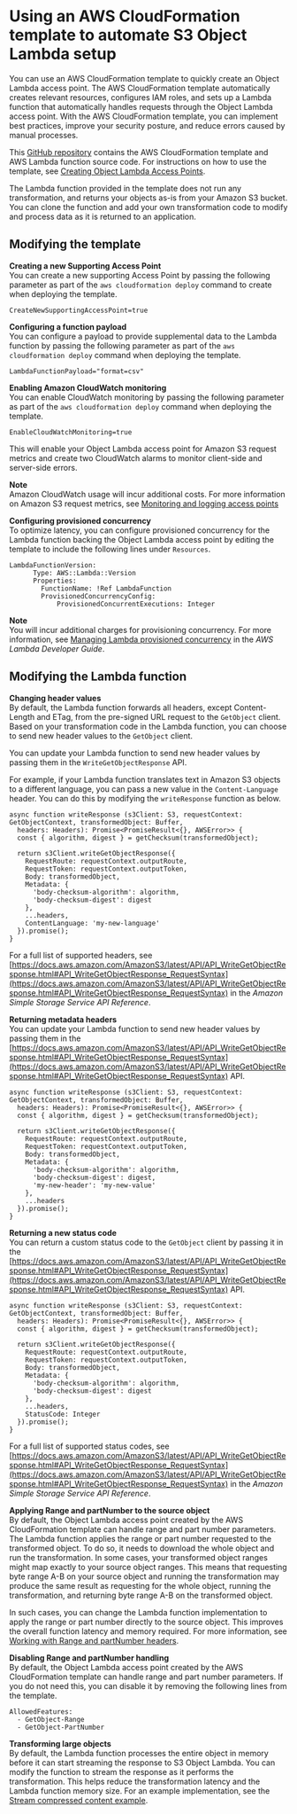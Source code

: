 # Using an AWS CloudFormation template to automate S3 Object Lambda setup<a name="olap-using-cfn-template"></a>

You can use an AWS CloudFormation template to quickly create an Object Lambda access point\. The AWS CloudFormation template automatically creates relevant resources, configures IAM roles, and sets up a Lambda function that automatically handles requests through the Object Lambda access point\. With the AWS CloudFormation template, you can implement best practices, improve your security posture, and reduce errors caused by manual processes\.

This [GitHub repository](https://github.com/aws-samples/amazon-s3-object-lambda-default-configuration) contains the AWS CloudFormation template and AWS Lambda function source code\. For instructions on how to use the template, see [Creating Object Lambda Access Points](https://docs.aws.amazon.com/AmazonS3/latest/userguide/olap-create.html)\.

The Lambda function provided in the template does not run any transformation, and returns your objects as\-is from your Amazon S3 bucket\. You can clone the function and add your own transformation code to modify and process data as it is returned to an application\. 

## Modifying the template<a name="modifying-cfn-template"></a>

**Creating a new Supporting Access Point**  
You can create a new supporting Access Point by passing the following parameter as part of the `aws cloudformation deploy` command to create when deploying the template\.

```
CreateNewSupportingAccessPoint=true
```

**Configuring a function payload**  
You can configure a payload to provide supplemental data to the Lambda function by passing the following parameter as part of the `aws cloudformation deploy` command when deploying the template\.

```
LambdaFunctionPayload="format=csv"
```

**Enabling Amazon CloudWatch monitoring**  
You can enable CloudWatch monitoring by passing the following parameter as part of the `aws cloudformation deploy` command when deploying the template\.

```
EnableCloudWatchMonitoring=true
```

This will enable your Object Lambda access point for Amazon S3 request metrics and create two CloudWatch alarms to monitor client\-side and server\-side errors\.

**Note**  
Amazon CloudWatch usage will incur additional costs\. For more information on Amazon S3 request metrics, see [Monitoring and logging access points](https://docs.aws.amazon.com/AmazonS3/latest/userguide/access-points-monitoring-logging.html)

**Configuring provisioned concurrency**  
To optimize latency, you can configure provisioned concurrency for the Lambda function backing the Object Lambda access point by editing the template to include the following lines under `Resources`\.

```
LambdaFunctionVersion:
      Type: AWS::Lambda::Version
      Properties:
        FunctionName: !Ref LambdaFunction
        ProvisionedConcurrencyConfig:
            ProvisionedConcurrentExecutions: Integer
```

**Note**  
You will incur additional charges for provisioning concurrency\. For more information, see [Managing Lambda provisioned concurrency](https://docs.aws.amazon.com/lambda/latest/dg/provisioned-concurrency.html) in the *AWS Lambda Developer Guide*\.

## Modifying the Lambda function<a name="modifying-lambda-function"></a>

**Changing header values**  
By default, the Lambda function forwards all headers, except Content\-Length and ETag, from the pre\-signed URL request to the `GetObject` client\. Based on your transformation code in the Lambda function, you can choose to send new header values to the `GetObject` client\.

You can update your Lambda function to send new header values by passing them in the `WriteGetObjectResponse` API\.

For example, if your Lambda function translates text in Amazon S3 objects to a different language, you can pass a new value in the `Content-Language` header\. You can do this by modifying the `writeResponse` function as below\.

```
async function writeResponse (s3Client: S3, requestContext: GetObjectContext, transformedObject: Buffer,
  headers: Headers): Promise<PromiseResult<{}, AWSError>> {
  const { algorithm, digest } = getChecksum(transformedObject);

  return s3Client.writeGetObjectResponse({
    RequestRoute: requestContext.outputRoute,
    RequestToken: requestContext.outputToken,
    Body: transformedObject,
    Metadata: {
      'body-checksum-algorithm': algorithm,
      'body-checksum-digest': digest
    },
    ...headers,
    ContentLanguage: 'my-new-language'
  }).promise();
}
```

For a full list of supported headers, see [https://docs.aws.amazon.com/AmazonS3/latest/API/API_WriteGetObjectResponse.html#API_WriteGetObjectResponse_RequestSyntax](https://docs.aws.amazon.com/AmazonS3/latest/API/API_WriteGetObjectResponse.html#API_WriteGetObjectResponse_RequestSyntax) in the *Amazon Simple Storage Service API Reference*\.

**Returning metadata headers**  
You can update your Lambda function to send new header values by passing them in the [https://docs.aws.amazon.com/AmazonS3/latest/API/API_WriteGetObjectResponse.html#API_WriteGetObjectResponse_RequestSyntax](https://docs.aws.amazon.com/AmazonS3/latest/API/API_WriteGetObjectResponse.html#API_WriteGetObjectResponse_RequestSyntax) API\.

```
async function writeResponse (s3Client: S3, requestContext: GetObjectContext, transformedObject: Buffer,
  headers: Headers): Promise<PromiseResult<{}, AWSError>> {
  const { algorithm, digest } = getChecksum(transformedObject);

  return s3Client.writeGetObjectResponse({
    RequestRoute: requestContext.outputRoute,
    RequestToken: requestContext.outputToken,
    Body: transformedObject,
    Metadata: {
      'body-checksum-algorithm': algorithm,
      'body-checksum-digest': digest,
      'my-new-header': 'my-new-value' 
    },
    ...headers
  }).promise();
}
```

**Returning a new status code**  
You can return a custom status code to the `GetObject` client by passing it in the [https://docs.aws.amazon.com/AmazonS3/latest/API/API_WriteGetObjectResponse.html#API_WriteGetObjectResponse_RequestSyntax](https://docs.aws.amazon.com/AmazonS3/latest/API/API_WriteGetObjectResponse.html#API_WriteGetObjectResponse_RequestSyntax) API\.

```
async function writeResponse (s3Client: S3, requestContext: GetObjectContext, transformedObject: Buffer,
  headers: Headers): Promise<PromiseResult<{}, AWSError>> {
  const { algorithm, digest } = getChecksum(transformedObject);

  return s3Client.writeGetObjectResponse({
    RequestRoute: requestContext.outputRoute,
    RequestToken: requestContext.outputToken,
    Body: transformedObject,
    Metadata: {
      'body-checksum-algorithm': algorithm,
      'body-checksum-digest': digest
    },
    ...headers,
    StatusCode: Integer
  }).promise();
}
```

For a full list of supported status codes, see [https://docs.aws.amazon.com/AmazonS3/latest/API/API_WriteGetObjectResponse.html#API_WriteGetObjectResponse_RequestSyntax](https://docs.aws.amazon.com/AmazonS3/latest/API/API_WriteGetObjectResponse.html#API_WriteGetObjectResponse_RequestSyntax) in the *Amazon Simple Storage Service API Reference*\.

**Applying Range and partNumber to the source object**  
By default, the Object Lambda access point created by the AWS CloudFormation template can handle range and part number parameters\. The Lambda function applies the range or part number requested to the transformed object\. To do so, it needs to download the whole object and run the transformation\. In some cases, your transformed object ranges might map exactly to your source object ranges\. This means that requesting byte range A\-B on your source object and running the transformation may produce the same result as requesting for the whole object, running the transformation, and returning byte range A\-B on the transformed object\.

In such cases, you can change the Lambda function implementation to apply the range or part number directly to the source object\. This improves the overall function latency and memory required\. For more information, see [Working with Range and partNumber headers](https://docs.aws.amazon.com/AmazonS3/latest/userguide/olap-writing-lambda.html#range-get-olap)\.

**Disabling Range and partNumber handling**  
By default, the Object Lambda access point created by the AWS CloudFormation template can handle range and part number parameters\. If you do not need this, you can disable it by removing the following lines from the template\.

```
AllowedFeatures:
  - GetObject-Range
  - GetObject-PartNumber
```

**Transforming large objects**  
By default, the Lambda function processes the entire object in memory before it can start streaming the response to S3 Object Lambda\. You can modify the function to stream the response as it performs the transformation\. This helps reduce the transformation latency and the Lambda function memory size\. For an example implementation, see the [Stream compressed content example](https://docs.aws.amazon.com/AmazonS3/latest/userguide/olap-writing-lambda.html#olap-getobject-response)\.